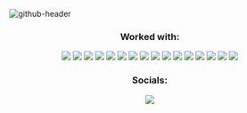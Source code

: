 ![github-header](https://user-images.githubusercontent.com/51212505/222900339-b79ee082-9789-4050-8965-101156c972e5.jpg)

<h3 align="center">Worked with:</h3>

<div align="center">
  <a href="#"><img src="https://img.shields.io/badge/-Python-black?style=for-the-badge&logo=python&logoColor=white"></a>
  <a href="#"><img src="https://img.shields.io/badge/-C++-black?style=for-the-badge&logo=C&logoColor=white"></a>
  <a href="#"><img src="https://img.shields.io/badge/-SQL-black?style=for-the-badge&logo=postgresql&logoColor=white"></a>
  <a href="#"><img src="https://img.shields.io/badge/-Numpy-black?style=for-the-badge&logo=numpy&logoColor=white"></a>
  <a href="#"><img src="https://img.shields.io/badge/-Pandas-black?style=for-the-badge&logo=pandas&logoColor=white"></a>
  <a href="#"><img src="https://img.shields.io/badge/-Plotly-black?style=for-the-badge&logo=plotly&logoColor=white"></a>
  <a href="#"><img src="https://img.shields.io/badge/-Pytorch-black?style=for-the-badge&logo=pytorch&logoColor=white"></a>
  <a href="#"><img src="https://img.shields.io/badge/-Tensorflow-black?style=for-the-badge&logo=tensorflow&logoColor=white"></a>
  <a href="#"><img src="https://img.shields.io/badge/-Sklearn-black?style=for-the-badge&logo=scikit-learn&logoColor=white"></a>
  <a href="#"><img src="https://img.shields.io/badge/-FastAPI-black?style=for-the-badge&logo=fastapi&logoColor=white"></a>
  <a href="#"><img src="https://img.shields.io/badge/-Flask-black?style=for-the-badge&logo=flask&logoColor=white"></a>
  <a href="#"><img src="https://img.shields.io/badge/-Django-black?style=for-the-badge&logo=django&logoColor=white"></a>
  <a href="#"><img src="https://img.shields.io/badge/-Aiogram-black?style=for-the-badge&logo=telegram&logoColor=white"></a>
  <a href="#"><img src="https://img.shields.io/badge/-HTML-black?style=for-the-badge&logo=html5&logoColor=white"></a>
  <a href="#"><img src="https://img.shields.io/badge/-CSS-black?style=for-the-badge&logo=css3&logoColor=white"></a>
  <a href="#"><img src="https://img.shields.io/badge/-Vue-black?style=for-the-badge&logo=vue.js&logoColor=white"></a>
</div>

<h3 align="center">Socials:</h3>

<div align="center">
    <a href="https://t.me/pvlppv" target="_blank">
      <img src="https://img.shields.io/badge/-Telegram-black?style=for-the-badge&logo=telegram&logoColor=white">
    </a>
